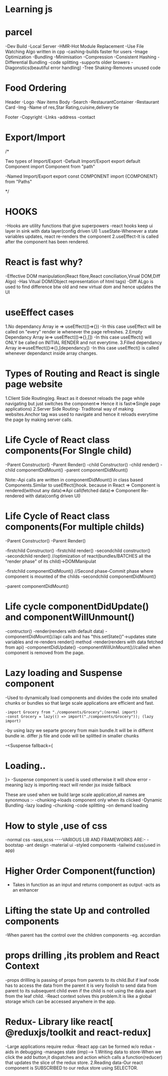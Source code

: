 # Learning js

# parcel

-Dev Build
-Local Server
-HMR-Hot Module Replacement
-Use File Watching Algo written in cpp
-cashing-builds faster for users
-Image Optimization
-Bundling
-Minimisation
-Compression
-Consistent Hashing
-Differential Bundling
-code splitting
-supports older browers
-Diagonstics(beautiful error handling)
-Tree Shaking-Removes unused code

# Food Ordering

Header
-Logo
-Nav items
Body
-Search
-RestaurantContainer
-Restaurant Card
-Img
-Name of res,Star Rating,cuisine,delivery tie

Footer
-Copyright
-LInks
-address
-contact

# Export/Import

/\*

Two types of Import/Export
-Default Import/Export
export default Component
import Component from "path"

-Named Import/Export
export const COMPONENT
import {COMPONENT} from "Paths"

\*/

# HOOKS

-Hooks are utility functions that give superpowers
-react hooks keep ui layer in sink with data layer(config driven UI)
1.useState-Whenever a state variables updates, react re-renders the component
2.useEffect-It is called after the component has been rendered.

# React is fast why?

-Effective DOM manipulation(React fibre,React conciliation,Virual DOM,Diff Algo)
-Has Vitual DOM(Object representation of html tags)
-Diff ALgo is used to find difference btw old and new virtual dom and hence updates the UI

# useEffect cases

1.No dependancy Array ie => useEffect(()=>{})
-In this case useEffect will be called on "every" render ie whenever the page refreshes.
2.Empty Dependancy Array ie=> useEffect(()=>{},[])
-In this case useEffect() will ONLY be called on INITIAL RENDER and not everytime.
3.Filled dependancy Array ie=>useEffect(()=>{},[dependancy])
-In this case useEffect() is called whenever dependanct inside array changes.

# Types of Routing and React is single page website

1.Client Side Routing(eg. React as it doesnot reloads the page while navigating but just switches the component=> Hence it is fast=>Single page applications)
2.Server Side Routing- Traditonal way of making websites.Anchor tag was used to navigate and hence it reloads everytime the page by making server calls.

# Life Cycle of React class components(For SIngle child)

-Parent Constructor()
-Parent Render()
-child Constructor()
-child render()
-child componentDidMount()
-parent componentDidMount()

Note:-Api calls are written in componentDidMount() in class based Components.Similar to useEffect()hook.
because in React => Component is rendered(without any data)=>Api call(fetched data)=> Component Re-rendered with data(config driven UI)

# Life Cycle of React class components(For multiple childs)

-Parent Constructor()
-Parent Render()

-firstchild Constructor()
-firstchild render()
-secondchild constructor()  
 -secondchild render() //optimization of react(bundles/BATCHES all the "render phase" of its child)->DOMManipulat

-firstchild componentDidMount() //Second phase-Commit phase where component is mounted of the childs
-secondchild componentDidMount()

-parent componentDidMount()

# Life cycle componentDidUpdate() and componentWillUnmount()

-contructor()
-render(renders with default data)
-componentDidMount()//api calls and has "this.setState()"->updates state variables and re-renders render() method
-render(renders with data fetched from api)
-componentDidUpdate()
-componentWillUnMount()//called when component is removed from the page.

# Lazy loading and Suspense component

-Used to dynamically load components and divides the code into smalled chunks or bundles so that large scale applications are efficient and fast.

    -import Grocery from "./components/Grocery";(normal import)
    -const Grocery = lazy(() => import("./components/Grocery")); (lazy import)

-by using lazy we separte grocery from main bundle.It will be in differnt bundle ie. differ js file and code will be splitted in smaller chunks

-<Suspense fallback={<h1>Loading..</h1>}> -Suspense component is used is used otherwise it will show error
-meaning lazy is importing react will render jsx inside fallback
<Grocery />
</Suspense>

These are used when we build large scale application,all names are synonmous :-
-chunking->loads component only when its clicked
-Dynamic Bundling
-lazy loading
-chunking
-code splitting
-on demand loading

# How to style ,use of css

-normal css
-sass,scss
----VARIOUS LIB AND FRAMEWORKS ARE:-
-bootstap
-ant design
-material ui
-styled components
-tailwind css(used in app) 
# Higher Order Component(function)
- Takes in function as an input and returns component as output
-acts as an enhancer
# Lifting the state Up and controlled components

 -When parent has the control over the children components
 -eg. accordian
 # props drilling ,its problem and React Context
  -props drillling is passing of props from parents to its child.But if leaf node has to access the data from the parent it is very foolish to send data from parent to its subsequent child even if the child is not using the data apart from the leaf child.
  -React context solves this problem.It is like a global storage which can be accessed anywhere in the app.
  # Redux- Library like react[ @reduxjs/toolkit and react-redux]
  -Large applications require redux
  -React app can be formed w/o redux
  -aids in debugging
  -manages state 
  (imp)-->
  1.Writing data to store-When we click the add button,it dispatches and action which calls a function(reducer) that updates the slice of the redux store.
  2.Reading data-Our react component is SUBSCRIBED to our redux store using SELECTOR.